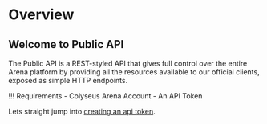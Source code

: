 # Overview

## Welcome to Public API

The Public API is a REST-styled API that gives full control over the entire Arena platform by providing all the resources available to our official clients, exposed as simple HTTP endpoints.

!!! Requirements
    - Colyseus Arena Account
    - An API Token

Lets straight jump into [creating an api token](./getting-started/create-api-token.md).